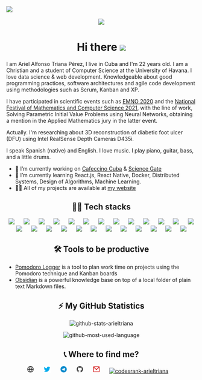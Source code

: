 <!-- Header section -->

<img src="https://ik.imagekit.io/atpariel/1500x500_zTT59hrlyF.jpeg?updatedAt=1634338326545" width="1024"/>

<p align="center"> 
  <img src="https://profile-counter.glitch.me/ArielTriana/count.svg" />
</p>

<!-- End  Header section -->


<!-- Bio section -->
<h1 align="center">
	Hi there <img src="https://media.giphy.com/media/hvRJCLFzcasrR4ia7z/giphy.gif" width="25px">
</h1>
	
I am Ariel Alfonso Triana Pérez, I live in Cuba and I'm 22 years old. I am a Christian and a student of Computer Science at the University of Havana. I love data science & web development. Knowledgeable about good programming practices, software architectures and agile code development using methodologies such as Scrum, Kanban and XP.

I have participated in scientific events such as [EMNO 2020](http://tikhonov.fciencias.unam.mx/emno2020/archivos/ProgramaEMNO2020.pdf) and the [National Festival of Mathematics and Computer Science 2021](https://medium.com/juventud-t%C3%A9cnica/premian-trabajos-del-festival-nacional-de-matem%C3%A1tica-y-computaci%C3%B3n-16c3989d93ea), with the line of work, Solving Parametric Initial Value Problems using Neural Networks, obtaining a mention in the Applied Mathematics jury in the latter event.

Actually. I'm researching about 3D reconstruction of diabetic foot ulcer (DFU) using Intel RealSense Depth Cameras D435i. 

I speak Spanish (native) and English. I love music. I play piano, guitar, bass, and a little drums.

- 🔭 I’m currently working on [Cafeccino Cuba](https://github.com/Cafeccino-Cuba/cafeccino-web) & [Science Gate](https://github.com/Science-Gate)
- 🌱 I’m currently learning React.js, React Native, Docker, Distributed Systems, Design of Algorithms, Machine Learning.
- 👨‍💻 All of my projects are available at [my website](https://arieltriana.github.io)

<!-- Tech stacks -->
<h2 align="center"> 🧑‍💻 Tech stacks </h2>

<p align="center">
	<img src="https://cdn.jsdelivr.net/gh/devicons/devicon/icons/csharp/csharp-original.svg" height="30"> 
	&nbsp;&nbsp;&nbsp;&nbsp;
	<img src="https://cdn.jsdelivr.net/gh/devicons/devicon/icons/dotnetcore/dotnetcore-original.svg" height="30"> 
	&nbsp;&nbsp;&nbsp;&nbsp;
	<img src="https://cdn.jsdelivr.net/gh/devicons/devicon/icons/python/python-original.svg" height="30"> 
	&nbsp;&nbsp;&nbsp;&nbsp;
	<img src="https://cdn.jsdelivr.net/gh/devicons/devicon/icons/jupyter/jupyter-original-wordmark.svg" height="30">
	&nbsp;&nbsp;&nbsp;&nbsp;
	<img src="https://cdn.jsdelivr.net/gh/devicons/devicon/icons/django/django-original.svg" height="30"> 
	&nbsp;&nbsp;&nbsp;&nbsp;
	<img src="https://cdn.jsdelivr.net/gh/devicons/devicon/icons/javascript/javascript-original.svg" height="30"> 
	&nbsp;&nbsp;&nbsp;&nbsp;
	<img src="https://cdn.jsdelivr.net/gh/devicons/devicon/icons/jquery/jquery-original-wordmark.svg" height="30">
	&nbsp;&nbsp;&nbsp;&nbsp;
	<img src="https://cdn.jsdelivr.net/gh/devicons/devicon/icons/typescript/typescript-original.svg" height="30"> 
	&nbsp;&nbsp;&nbsp;&nbsp;
	<img src="https://cdn.jsdelivr.net/gh/devicons/devicon/icons/r/r-original.svg" height="30"> 
	&nbsp;&nbsp;&nbsp;&nbsp;
	<img src="https://cdn.jsdelivr.net/gh/devicons/devicon/icons/c/c-original.svg" height="30"> 
	&nbsp;&nbsp;&nbsp;&nbsp;
	<img src="https://cdn.jsdelivr.net/gh/devicons/devicon/icons/cplusplus/cplusplus-original.svg" height="30"> 
	&nbsp;&nbsp;&nbsp;&nbsp;
	<img src="https://cdn.jsdelivr.net/gh/devicons/devicon/icons/php/php-original.svg" height="30"> 
	&nbsp;&nbsp;&nbsp;&nbsp;
	<img src="https://cdn.jsdelivr.net/gh/devicons/devicon/icons/haskell/haskell-original.svg" height="30"> 
	&nbsp;&nbsp;&nbsp;&nbsp;
	<img src="https://cdn.jsdelivr.net/gh/devicons/devicon/icons/mysql/mysql-original-wordmark.svg" height="30"> 
	&nbsp;&nbsp;&nbsp;&nbsp;
	<img src="https://cdn.jsdelivr.net/npm/simple-icons@3.0.1/icons/sqlite.svg" height="30"> 
	&nbsp;&nbsp;&nbsp;&nbsp;
	<img src="https://cdn.jsdelivr.net/gh/devicons/devicon/icons/html5/html5-original.svg" height="30"> 
	&nbsp;&nbsp;&nbsp;&nbsp;
	<img src="https://cdn.jsdelivr.net/gh/devicons/devicon/icons/css3/css3-original.svg" height="30"> 
	&nbsp;&nbsp;&nbsp;&nbsp;
	<img src="https://cdn.jsdelivr.net/gh/devicons/devicon/icons/bootstrap/bootstrap-plain-wordmark.svg" height='30'/>
	&nbsp;&nbsp;&nbsp;&nbsp;
	<img src="https://cdn.jsdelivr.net/gh/devicons/devicon/icons/git/git-original.svg" height="30"> 
	&nbsp;&nbsp;&nbsp;&nbsp;
	<img src="https://cdn.jsdelivr.net/gh/devicons/devicon/icons/ubuntu/ubuntu-plain.svg" height="30"> 
	&nbsp;&nbsp;&nbsp;&nbsp;
	<img src="https://cdn.jsdelivr.net/npm/simple-icons@3.0.1/icons/powershell.svg" height="30"> 
	&nbsp;&nbsp;&nbsp;&nbsp;
	<img src="https://cdn.jsdelivr.net/gh/devicons/devicon/icons/bash/bash-plain.svg" height="30">
	&nbsp;&nbsp;&nbsp;&nbsp;
	<img src="https://cdn.jsdelivr.net/gh/devicons/devicon/icons/vscode/vscode-original.svg" height="30"> 
	&nbsp;&nbsp;&nbsp;&nbsp;
	<img src="https://cdn.jsdelivr.net/gh/devicons/devicon/icons/markdown/markdown-original.svg" height="30">
	&nbsp;&nbsp;&nbsp;&nbsp;
	<img src="https://upload.wikimedia.org/wikipedia/commons/9/92/LaTeX_logo.svg" height="30">
	&nbsp;&nbsp;&nbsp;&nbsp;
</p>
<!-- End tech stacks -->

<!-- Tools -->
<h2 align="center">🛠 Tools to be productive</h2>

- [Pomodoro Logger](https://github.com/zxch3n/PomodoroLogger) is a tool to plan work time on projects using the Pomodoro technique and Kanban boards
- [Obsidian](https://obsidian.md)  is a powerful knowledge base on top of a local folder of plain text Markdown files.
<!-- End tools -->

<!-- Github stats -->
<h2 align="center">⚡ My GitHub Statistics</h2>

<div align="center">

<p><img height="180em" src="https://github-readme-stats.vercel.app/api?username=arieltriana&count_private=true&show_icons=true" alt="github-stats-arieltriana"/></p>

<p><img height="180em" src="https://github-readme-stats.vercel.app/api/top-langs/?username=ArielTriana&exclude_repo=KNN-Image-Classification&show_icons=true&hide_border=true&layout=compact&langs_count=8" alt="github-most-used-language"/></p>

</div> 

<!-- End Github stats -->	



<!-- Contact section -->
<h2 align="center">📞 Where to find me? </h2>

<p align="center">
	<a href="https://arieltriana.github.io"><img src="./src/globe.svg" alt="website-arieltriana" height="20" width="20"/></a>
	&nbsp;&nbsp;&nbsp;&nbsp;
	<a href="https://twitter.com/atp_ariel"  target="blank"><img src="./src/twitter.svg" alt="twitter-arieltriana" height="20" width="20" /></a>
	&nbsp;&nbsp;&nbsp;&nbsp;
	<a href="https://t.me/atp_ariel" target="blank"><img src="./src/telegram.svg" alt="telegram-arieltriana" height="20" width="20" /></a>
  	&nbsp;&nbsp;&nbsp;&nbsp;
	<a href="https://github.com/ArielTriana" target="blank"><img src="./src/github.svg" alt="github-arieltriana" height="20" width="20"/></a>
  	&nbsp;&nbsp;&nbsp;&nbsp;
	<a href="mailto:usich37@gmail.com"><img src="./src/gmail.svg" alt="gmail-arieltriana" height="20" width="20"/></a>
  	&nbsp;&nbsp;&nbsp;&nbsp;
	<a href="https://profile.codersrank.io/user/arieltriana" target="blank"><img src="https://cdn.jsdelivr.net/npm/simple-icons@3.0.1/icons/codersrank.svg" alt="codesrank-arieltriana" height="20" width="20"/></a>
	&nbsp;&nbsp;&nbsp;&nbsp;
</p>
<!-- End Contact section -->
